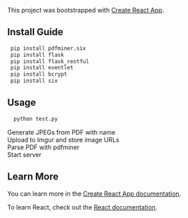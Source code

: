This project was bootstrapped with [Create React App](https://github.com/facebook/create-react-app).

## Install Guide

```sh
 pip install pdfminer.six
 pip install flask
 pip install flask_restful
 pip install eventlet
 pip install bcrypt
 pip install six
 ```

 ## Usage

```sh
  python test.py
  ```
Generate JPEGs from PDF with name  
Upload to Imgur and store image URLs  
Parse PDF with pdfminer  
Start server



## Learn More

You can learn more in the [Create React App documentation](https://facebook.github.io/create-react-app/docs/getting-started).

To learn React, check out the [React documentation](https://reactjs.org/).
